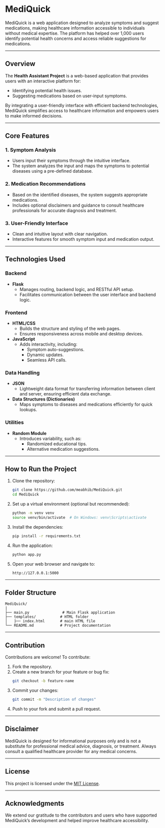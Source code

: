 # MediQuick

MediQuick is a web application designed to analyze symptoms and suggest medications, making healthcare information accessible to individuals without medical expertise. The platform has helped over 1,000 users identify potential health concerns and access reliable suggestions for medications.

---

## Overview

The **Health Assistant Project** is a web-based application that provides users with an interactive platform for:

- Identifying potential health issues.
- Suggesting medications based on user-input symptoms.

By integrating a user-friendly interface with efficient backend technologies, MediQuick simplifies access to healthcare information and empowers users to make informed decisions.

---

## Core Features

### 1. Symptom Analysis
- Users input their symptoms through the intuitive interface.
- The system analyzes the input and maps the symptoms to potential diseases using a pre-defined database.

### 2. Medication Recommendations
- Based on the identified diseases, the system suggests appropriate medications.
- Includes optional disclaimers and guidance to consult healthcare professionals for accurate diagnosis and treatment.

### 3. User-Friendly Interface
- Clean and intuitive layout with clear navigation.
- Interactive features for smooth symptom input and medication output.

---

## Technologies Used

### **Backend**
- **Flask**
  - Manages routing, backend logic, and RESTful API setup.
  - Facilitates communication between the user interface and backend logic.

### **Frontend**
- **HTML/CSS**
  - Builds the structure and styling of the web pages.
  - Ensures responsiveness across mobile and desktop devices.
- **JavaScript**
  - Adds interactivity, including:
    - Symptom auto-suggestions.
    - Dynamic updates.
    - Seamless API calls.

### **Data Handling**
- **JSON**
  - Lightweight data format for transferring information between client and server, ensuring efficient data exchange.
- **Data Structures (Dictionaries)**
  - Maps symptoms to diseases and medications efficiently for quick lookups.

### **Utilities**
- **Random Module**
  - Introduces variability, such as:
    - Randomized educational tips.
    - Alternative medication suggestions.

---

## How to Run the Project

1. Clone the repository:
   ```bash
   git clone https://github.com/meabhib/MediQuick.git
   cd MediQuick
   ```

2. Set up a virtual environment (optional but recommended):
   ```bash
   python -m venv venv
   source venv/bin/activate  # On Windows: venv\Scripts\activate
   ```

3. Install the dependencies:
   ```bash
   pip install -r requirements.txt
   ```

4. Run the application:
   ```bash
   python app.py
   ```

5. Open your web browser and navigate to:
   ```
   http://127.0.0.1:5000
   ```

---

## Folder Structure

```
MediQuick/
|
├── main.py               # Main Flask application
├── templates/           # HTML folder
│   ├── index.html       # main HTML file 
└── README.md            # Project documentation
```

---

## Contribution

Contributions are welcome! To contribute:

1. Fork the repository.
2. Create a new branch for your feature or bug fix:
   ```bash
   git checkout -b feature-name
   ```
3. Commit your changes:
   ```bash
   git commit -m "Description of changes"
   ```
4. Push to your fork and submit a pull request.

---

## Disclaimer

MediQuick is designed for informational purposes only and is not a substitute for professional medical advice, diagnosis, or treatment. Always consult a qualified healthcare provider for any medical concerns.

---

## License

This project is licensed under the [MIT License](LICENSE).

---

## Acknowledgments

We extend our gratitude to the contributors and users who have supported MediQuick’s development and helped improve healthcare accessibility.
